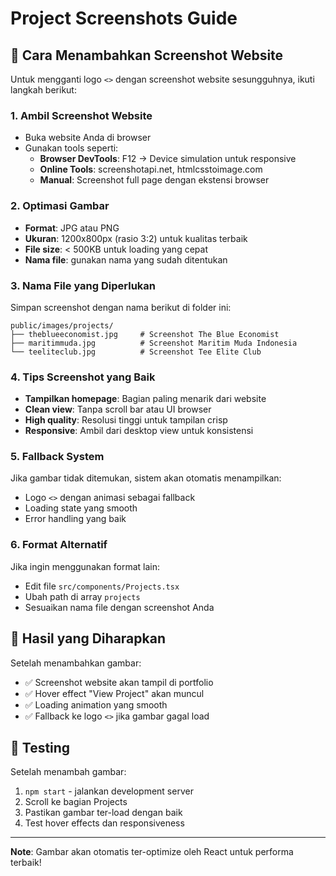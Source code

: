 # Project Screenshots Guide

## 📸 Cara Menambahkan Screenshot Website

Untuk mengganti logo `<>` dengan screenshot website sesungguhnya, ikuti langkah berikut:

### 1. Ambil Screenshot Website
- Buka website Anda di browser
- Gunakan tools seperti:
  - **Browser DevTools**: F12 → Device simulation untuk responsive
  - **Online Tools**: screenshotapi.net, htmlcsstoimage.com
  - **Manual**: Screenshot full page dengan ekstensi browser

### 2. Optimasi Gambar
- **Format**: JPG atau PNG
- **Ukuran**: 1200x800px (rasio 3:2) untuk kualitas terbaik
- **File size**: < 500KB untuk loading yang cepat
- **Nama file**: gunakan nama yang sudah ditentukan

### 3. Nama File yang Diperlukan
Simpan screenshot dengan nama berikut di folder ini:

```
public/images/projects/
├── theblueeconomist.jpg     # Screenshot The Blue Economist
├── maritimmuda.jpg          # Screenshot Maritim Muda Indonesia  
└── teeliteclub.jpg          # Screenshot Tee Elite Club
```

### 4. Tips Screenshot yang Baik
- **Tampilkan homepage**: Bagian paling menarik dari website
- **Clean view**: Tanpa scroll bar atau UI browser
- **High quality**: Resolusi tinggi untuk tampilan crisp
- **Responsive**: Ambil dari desktop view untuk konsistensi

### 5. Fallback System
Jika gambar tidak ditemukan, sistem akan otomatis menampilkan:
- Logo `<>` dengan animasi sebagai fallback
- Loading state yang smooth
- Error handling yang baik

### 6. Format Alternatif
Jika ingin menggunakan format lain:
- Edit file `src/components/Projects.tsx`
- Ubah path di array `projects`
- Sesuaikan nama file dengan screenshot Anda

## 🎯 Hasil yang Diharapkan
Setelah menambahkan gambar:
- ✅ Screenshot website akan tampil di portfolio
- ✅ Hover effect "View Project" akan muncul
- ✅ Loading animation yang smooth
- ✅ Fallback ke logo `<>` jika gambar gagal load

## 🔧 Testing
Setelah menambah gambar:
1. `npm start` - jalankan development server
2. Scroll ke bagian Projects
3. Pastikan gambar ter-load dengan baik
4. Test hover effects dan responsiveness

---

**Note**: Gambar akan otomatis ter-optimize oleh React untuk performa terbaik!
